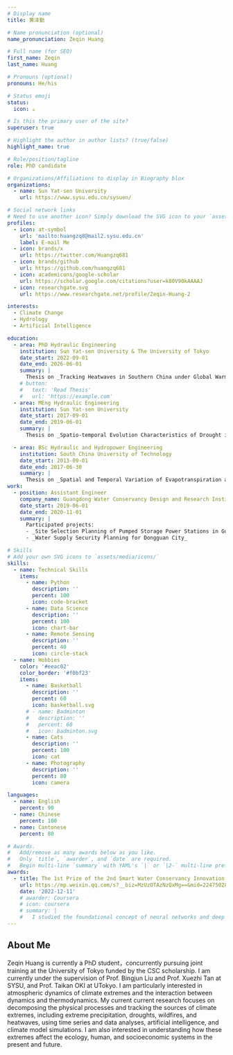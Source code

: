 ```yaml
---
# Display name
title: 黄泽勤

# Name pronunciation (optional)
name_pronunciation: Zeqin Huang

# Full name (for SEO)
first_name: Zeqin
last_name: Huang

# Pronouns (optional)
pronouns: He/his

# Status emoji
status:
  icon: ☕️

# Is this the primary user of the site?
superuser: true

# Highlight the author in author lists? (true/false)
highlight_name: true

# Role/position/tagline
role: PhD candidate

# Organizations/Affiliations to display in Biography blox
organizations:
  - name: Sun Yat-sen University
    url: https://www.sysu.edu.cn/sysuen/

# Social network links
# Need to use another icon? Simply download the SVG icon to your `assets/media/icons/` folder.
profiles:
  - icon: at-symbol
    url: 'mailto:huangzq8@mail2.sysu.edu.cn'
    label: E-mail Me
  - icon: brands/x
    url: https://twitter.com/Huangzq681
  - icon: brands/github
    url: https://github.com/huangzq681
  - icon: academicons/google-scholar
    url: https://scholar.google.com/citations?user=k80V90kAAAAJ
  - icon: researchgate.svg
    url: https://www.researchgate.net/profile/Zeqin-Huang-2

interests:
  - Climate Change
  - Hydrology
  - Artificial Intelligence

education:
  - area: PhD Hydraulic Engineering
    institution: Sun Yat-sen University & The University of Tokyo
    date_start: 2022-09-01
    date_end: 2026-06-01
    summary: |
      Thesis on _Tracking Heatwaves in Southern China under Global Warming: A Lagrangian View_. Supervised by [Prof Bingjun Liu] at SYSU and [Prof Taikan Oki] at UTokyo. 4 papers being published in 4 authorative journals.
    # button:
    #   text: 'Read Thesis'
    #   url: 'https://example.com'
  - area: MEng Hydraulic Engineering
    institution: Sun Yat-sen University
    date_start: 2017-09-01
    date_end: 2019-06-01
    summary: |
      Thesis on _Spatio-temporal Evolution Characteristics of Drought in Eastern Monsoon Area of China_. Supervised by [Prof Bingjun Liu].

  - area: BSc Hydraulic and Hydropower Engineering
    institution: South China University of Technology
    date_start: 2013-09-01
    date_end: 2017-06-30
    summary: |
      Thesis on _Spatial and Temporal Variation of Evapotranspiration and Driving Factors in the Main Grain Production Area of China_.
work:
  - position: Assistant Engineer
    company_name: Guangdong Water Conservancy Design and Research Institute
    date_start: 2019-06-01
    date_end: 2020-11-01
    summary: |
      Participated projects:
      - _Site Selection Planning of Pumped Storage Power Stations in Guangdong Province_
      - _Water Supply Security Planning for Dongguan City_

# Skills
# Add your own SVG icons to `assets/media/icons/`
skills:
  - name: Technical Skills
    items:
      - name: Python
        description: ''
        percent: 100
        icon: code-bracket
      - name: Data Science
        description: ''
        percent: 100
        icon: chart-bar
      - name: Remote Sensing
        description: ''
        percent: 40
        icon: circle-stack
  - name: Hobbies
    color: '#eeac02'
    color_border: '#f0bf23'
    items:
      - name: Basketball
        description: ''
        percent: 60
        icon: basketball.svg
      # - name: Badminton
      #   description: ''
      #   percent: 60
      #   icon: badminton.svg
      - name: Cats
        description: ''
        percent: 100
        icon: cat
      - name: Photography
        description: ''
        percent: 80
        icon: camera

languages:
  - name: English
    percent: 90
  - name: Chinese
    percent: 100
  - name: Cantonese
    percent: 80

# Awards.
#   Add/remove as many awards below as you like.
#   Only `title`, `awarder`, and `date` are required.
#   Begin multi-line `summary` with YAML's `|` or `|2-` multi-line prefix and indent 2 spaces below.
awards:
  - title: The 1st Prize of the 2nd Smart Water Conservancy Innovation Competition
    url: https://mp.weixin.qq.com/s?__biz=MzUzOTAzNzQxMg==&mid=2247502868&idx=1&sn=0ca086fb88be3ef70f50ecdbb7b4901f&chksm=facc179fcdbb9e8981ee060d7a7abb2ef103a7ed462d91a7e6f4bee67f9ac6d8fc7608faacc3&scene=27
    date: '2022-12-11'
    # awarder: Coursera
    # icon: coursera
    # summary: |
    #   I studied the foundational concept of neural networks and deep learning. By the end, I was familiar with the significant technological trends driving the rise of deep learning; build, train, and apply fully connected deep neural networks; implement efficient (vectorized) neural networks; identify key parameters in a neural network’s architecture; and apply deep learning to your own applications.
---
```


## About Me

Zeqin Huang is currently a PhD student，concurrently pursuing joint training at the University of Tokyo funded by the CSC scholarship. I am currently under the supervision of Prof. Bingjun Liu and Prof. Xuezhi Tan at SYSU, and Prof. Taikan OKI at UTokyo. I am particularly interested in atmospheric dynamics of climate extremes and the interaction between dynamics and thermodynamics. My current current research focuses on decomposing the physical processes and tracking the sources of climate extremes, including extreme precipitation, droughts, wildfires, and heatwaves, using time series and data analyses, artificial intelligence, and climate model simulations. I am also interested in understanding how these extremes affect the ecology, human, and socioeconomic systems in the present and future.
